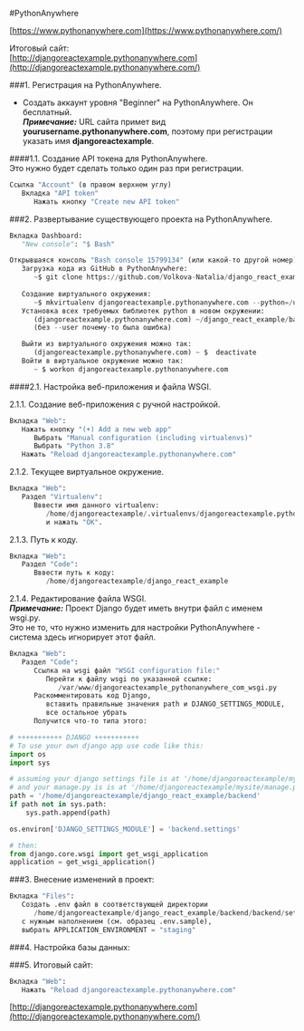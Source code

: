 #PythonAnywhere  

[https://www.pythonanywhere.com](https://www.pythonanywhere.com/)  

Итоговый сайт:  
[http://djangoreactexample.pythonanywhere.com](http://djangoreactexample.pythonanywhere.com/)  




###1. Регистрация на PythonAnywhere.  
* Создать аккаунт уровня "Beginner" на PythonAnywhere. Он бесплатный.  
***Примечание:*** URL сайта примет вид **yourusername.pythonanywhere.com**, поэтому при регистрации указать имя **djangoreactexample**.

####1.1. Создание API токена для PythonAnywhere.  
Это нужно будет сделать только один раз при регистрации.

```python
Ссылка "Account" (в правом верхнем углу)  
   Вкладка "API token"  
      Нажать кнопку "Create new API token"  
```



###2. Развертывание существующего проекта на PythonAnywhere.  

```python
Вкладка Dashboard:  
   "New console": "$ Bash"  

Открывшаяся консоль "Bash console 15799134" (или какой-то другой номер):  
   Загрузка кода из GitHub в PythonAnywhere:   
      ~$ git clone https://github.com/Volkova-Natalia/django_react_example.git 
  
   Создание виртуального окружения:   
      ~$ mkvirtualenv djangoreactexample.pythonanywhere.com --python=/usr/bin/python3.8  
   Установка всех требуемых библиотек python в новом окружении:  
      (djangoreactexample.pythonanywhere.com) ~/django_react_example/backend (master)$ pip3.8 install -r requirements.txt --user  
      (без --user почему-то была ошибка)  

   Выйти из виртуального окружения можно так:  
      (djangoreactexample.pythonanywhere.com) ~ $  deactivate  
   Войти в виртуальное окружение можно так:  
      ~ $ workon djangoreactexample.pythonanywhere.com  
```

####2.1. Настройка веб-приложения и файла WSGI.  


2.1.1. Создание веб-приложения с ручной настройкой.  
```python
Вкладка "Web":  
   Нажать кнопку "(+) Add a new web app"  
      Выбрать "Manual configuration (including virtualenvs)"  
      Выбрать "Python 3.8"  
   Нажать "Reload djangoreactexample.pythonanywhere.com"  
```

2.1.2. Текущее виртуальное окружение.  
```python
Вкладка "Web":  
   Раздел "Virtualenv":  
      Вввести имя данного virtualenv:  
         /home/djangoreactexample/.virtualenvs/djangoreactexample.pythonanywhere.com  
         и нажать "OK".  
```

2.1.3. Путь к коду.  
```python
Вкладка "Web":  
   Раздел "Code":  
      Вввести путь к коду:  
         /home/djangoreactexample/django_react_example  
```

2.1.4. Редактирование файла WSGI.  
***Примечание:*** Проект Django будет иметь внутри файл с именем wsgi.py.  
Это не то, что нужно изменить для настройки PythonAnywhere - система здесь игнорирует этот файл.  
```python
Вкладка "Web":  
   Раздел "Code":  
      Ссылка на wsgi файл "WSGI configuration file:"  
         Перейти к файлу wsgi по указанной ссылке:  
            /var/www/djangoreactexample_pythonanywhere_com_wsgi.py  
      Раскомментировать код Django,
         вставить правильные значения path и DJANGO_SETTINGS_MODULE,
         все остальное убрать  
      Получится что-то типа этого:  

# +++++++++++ DJANGO +++++++++++
# To use your own django app use code like this:
import os
import sys

# assuming your django settings file is at '/home/djangoreactexample/mysite/mysite/settings.py'
# and your manage.py is is at '/home/djangoreactexample/mysite/manage.py'
path = '/home/djangoreactexample/django_react_example/backend'
if path not in sys.path:
    sys.path.append(path)

os.environ['DJANGO_SETTINGS_MODULE'] = 'backend.settings'

# then:
from django.core.wsgi import get_wsgi_application
application = get_wsgi_application()
```



###3. Внесение изменений в проект:  
```python
Вкладка "Files":
   Создать .env файл в соответствующей директории  
      /home/djangoreactexample/django_react_example/backend/backend/settings  
   с нужным наполнением (см. образец .env.sample),  
   выбрать APPLICATION_ENVIRONMENT = "staging"  
```



###4. Настройка базы данных:  



###5. Итоговый сайт:  
```python
Вкладка "Web":  
   Нажать "Reload djangoreactexample.pythonanywhere.com"  
```
[http://djangoreactexample.pythonanywhere.com](http://djangoreactexample.pythonanywhere.com/)  



